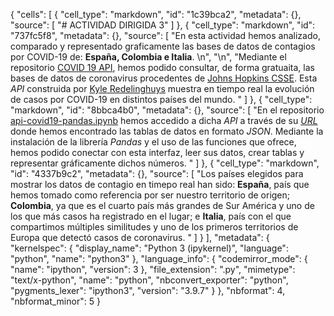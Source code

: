 {
 "cells": [
  {
   "cell_type": "markdown",
   "id": "1c39bca2",
   "metadata": {},
   "source": [
    "# ACTIVIDAD DIRIGIDA 3"
   ]
  },
  {
   "cell_type": "markdown",
   "id": "737fc5f8",
   "metadata": {},
   "source": [
    "En esta actividad hemos analizado, comparado y representado graficamente las bases de datos de contagios por COVID-19 de: **España, Colombia e Italia**. \n",
    "\n",
    "Mediante el repositorio [COVID 19 API](https://covid19api.com/), hemos podido consultar, de forma gratuaita, las bases de datos de coronavirus procedentes de [Johns Hopkins CSSE](https://github.com/CSSEGISandData/COVID-19). Esta *API* construida por [Kyle Redelinghuys](https://twitter.com/ksredelinghuys) muestra en tiempo real la evolución de casos por COVID-19 en distintos países del mundo. "
   ]
  },
  {
   "cell_type": "markdown",
   "id": "8bbca4b0",
   "metadata": {},
   "source": [
    "En el repositorio [api-covid19-pandas.ipynb](https://github.com/nebrijas/periodismodedatos-mirambt16/blob/main/api-covid19-pandas.ipynb) hemos accedido a dicha *API* a través de su [*URL*](https://api.covid19api.com/) donde hemos encontrado las tablas de datos en formato *JSON*. Mediante la instalación de la librería *Pandas* y el uso de las funciones que ofrece, hemos podido conectar con esta interfaz, leer sus datos, crear tablas y representar gráficamente dichos números. "
   ]
  },
  {
   "cell_type": "markdown",
   "id": "4337b9c2",
   "metadata": {},
   "source": [
    "Los países elegidos para mostrar los datos de contagio en timepo real han sido: **España**, país que hemos tomado como referencia por ser nuestro territorio de origen; **Colombia**, ya que es el cuarto país más grandes de Sur América y uno de los que más casos ha registrado en el lugar; e **Italia**, país con el que compartimos múltiples similitudes y uno de los primeros territorios de Europa que detectó casos de coronavirus. "
   ]
  }
 ],
 "metadata": {
  "kernelspec": {
   "display_name": "Python 3 (ipykernel)",
   "language": "python",
   "name": "python3"
  },
  "language_info": {
   "codemirror_mode": {
    "name": "ipython",
    "version": 3
   },
   "file_extension": ".py",
   "mimetype": "text/x-python",
   "name": "python",
   "nbconvert_exporter": "python",
   "pygments_lexer": "ipython3",
   "version": "3.9.7"
  }
 },
 "nbformat": 4,
 "nbformat_minor": 5
}

